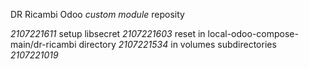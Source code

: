 DR Ricambi Odoo *custom module* reposity

*2107221611* setup libsecret
*2107221603* reset in local-odoo-compose-main/dr-ricambi directory
*2107221534* in volumes subdirectories
*2107221019*
